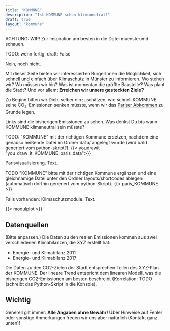 ```yaml
---
title: "KOMMUNE"
description: "Ist KOMMUNE schon klimaneutral?"
draft: true
layout: "kommune"
---
```


ACHTUNG: WIP! Zur Inspiration am besten in die Datei muenster.md schauen.


TODO: wenn fertig, draft: False

Nein, noch nicht.

Mit dieser Seite bieten wir interessierten BürgerInnen die Möglichkeit,
sich schnell und einfach über Klimaschutz in Münster zu informieren.
Wo stehen wir? Wo müssen wir hin? Was ist momentan die größte Baustelle?
Was plant die Stadt?
Und vor allem: **Erreichen wir unsere gesteckten Ziele?**

Zu Beginn bitten wir Dich, selber einzuschätzen, wie schnell KOMMUNE seine
CO<sub>2</sub>-Emissionen senken müsste, wenn wir das [Pariser Abkommen](../paris-limits) zu Grunde legen.

Links sind die bisherigen Emissionen zu sehen. Was denkst Du bis wann KOMMUNE
klimaneutral sein müsste?

TODO: "KOMMUNE" mit der richtigen Kommune ersetzen,
nachdem eine genauso heißende Datei im Ordner data/ angelegt wurde (wird bald generiert vom python-skript?).
{{< youdrawit "you_draw_it_KOMMUNE_paris_data">}}

Parisvisualisierung. Text.

TODO "KOMMUNE" bitte mit der richtigen Kommune ergänzen und eine gleichnamige
Datei unter den Ordner layouts/shortcodes ablegen (automatisch dorthin generiert vom python-Skript).
{{< paris_KOMMUNE >}}


Falls vorhanden: Klimaschutzmodule. Text.

{{< modulplot >}}

## Datenquellen

(Bitte anpassen.)
Die Daten zu den realen Emissionen kommen aus zwei verschiedenen Klimabilanzen, die XYZ erstellt hat:

- Energie- und Klimabilanz 2011
- Energie- und Klimabilanz 2017

Die Daten zu den CO2-Zielen der Stadt entsprechen Teilen des XYZ-Plan der KOMMUNE.
Der lineare Trend entspricht dem linearen Modell, was die bisherigen CO2-Emissionen
am besten beschreibt (Korrelation: TODO (schreibt das Python-Skript in die Konsole).

## Wichtig

Generell gilt immer: **Alle Angaben ohne Gewähr!** Über Hinweise auf
Fehler oder sonstige Anmerkungen freuen wir uns aber natürlich (Kontakt ganz unten)!
